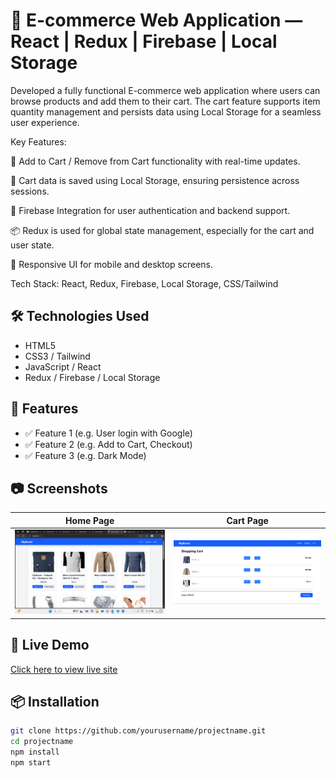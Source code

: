 # 📌 E-commerce Web Application — React | Redux | Firebase | Local Storage

Developed a fully functional E-commerce web application where users can browse products and add them to their cart. The cart feature supports item quantity management and persists data using Local Storage for a seamless user experience.

Key Features:

🛒 Add to Cart / Remove from Cart functionality with real-time updates.

💾 Cart data is saved using Local Storage, ensuring persistence across sessions.

🔐 Firebase Integration for user authentication and backend support.

📦 Redux is used for global state management, especially for the cart and user state.

📱 Responsive UI for mobile and desktop screens.

Tech Stack: React, Redux, Firebase, Local Storage, CSS/Tailwind

## 🛠️ Technologies Used

- HTML5
- CSS3 / Tailwind 
- JavaScript / React
- Redux / Firebase / Local Storage

## 🚀 Features

- ✅ Feature 1 (e.g. User login with Google)
- ✅ Feature 2 (e.g. Add to Cart, Checkout)
- ✅ Feature 3 (e.g. Dark Mode)

## 📷 Screenshots

| Home Page | Cart Page |
|-----------|--------------|
| ![Home](./Screenshot/home.png) | ![cart](./Screenshot/CartPage.png) |



## 🔗 Live Demo

[Click here to view live site](https://yourprojecturl.com)

## 📦 Installation

```bash
git clone https://github.com/yourusername/projectname.git
cd projectname
npm install
npm start
